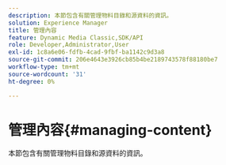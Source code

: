 ```yaml
---
description: 本節包含有關管理物料目錄和源資料的資訊。
solution: Experience Manager
title: 管理內容
feature: Dynamic Media Classic,SDK/API
role: Developer,Administrator,User
exl-id: 1c8a6e06-fdfb-4cad-9fbf-ba1142c9d3a8
source-git-commit: 206e4643e3926cb85b4be2189743578f88180be7
workflow-type: tm+mt
source-wordcount: '31'
ht-degree: 0%

---
```


# 管理內容{#managing-content}

本節包含有關管理物料目錄和源資料的資訊。
